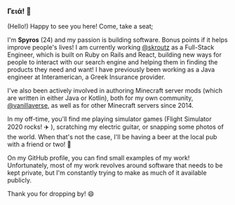 ### Γειά! :wave:

(Hello!) Happy to see you here! Come, take a seat;

I'm **Spyros** (24) and my passion is building software. Bonus points if it helps improve people's lives!
I am currently working [@skroutz](https://github.com/skroutz) as a Full-Stack Engineer, which is built on Ruby on Rails and React, building new ways for people to interact with our search engine and helping them in finding the products they need and want! I have previously been working as a Java engineer at Interamerican, a Greek Insurance provider.

I've also been actively involved in authoring Minecraft server mods (which are written in either Java or Kotlin), both for my own community, [@vanillaverse](https://github.com/vanillaverse), as well as for other Minecraft servers since 2014.

In my off-time, you'll find me playing simulator games (Flight Simulator 2020 rocks! :airplane: ), scratching my electric guitar, or snapping some photos of the world. When that's not the case, I'll be having a beer at the local pub with a friend or two! :beers:

On my GitHub profile, you can find small examples of my work! Unfortunately, most of my work revolves around software that needs to be kept private, but I'm constantly trying to make as much of it available publicly.

Thank you for dropping by! :smile:

